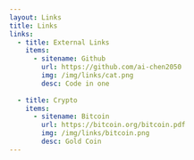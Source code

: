 ```yaml
---
layout: Links
title: Links
links:
  - title: External Links
    items:
      - sitename: Github
        url: https://github.com/ai-chen2050
        img: /img/links/cat.png
        desc: Code in one
      
  - title: Crypto
    items:
      - sitename: Bitcoin
        url: https://bitcoin.org/bitcoin.pdf
        img: /img/links/bitcoin.png
        desc: Gold Coin
---
```


